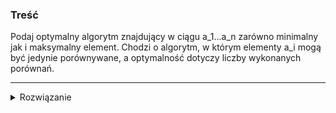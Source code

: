 ### Treść
Podaj optymalny algorytm znajdujący w ciągu a_1...a_n zarówno minimalny jak i maksymalny element. 
Chodzi o algorytm, w którym elementy a_i mogą być jedynie porównywane, a optymalność dotyczy liczby wykonanych porównań.


-----

<details><summary>Rozwiązanie</summary>

```python
def MinMax(A, n):
    if n==1 :
        return A[0], A[0];
    if n==2:
        return min(A[0], A[1]), max(A[0], A[1]);
    
    min1, max1 = MinMax(getFirstHalfOfArray(A), n/2);
    min2, min2 = MinMax(getSecondHalfOfArray(A), n - (n/2));
    
    return min(min1, min2), max(max1, max2);
```
<p>
    
